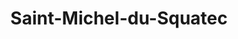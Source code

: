 ---
title: Saint-Michel-du-Squatec
url: /saint-michel-du-squatec/
latitude: 47.881
longitude: -68.721
---